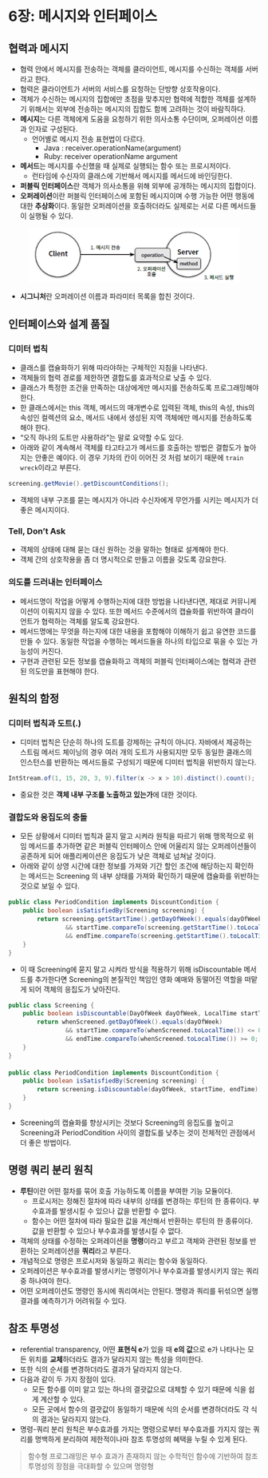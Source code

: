 # 6장: 메시지와 인터페이스

## 협력과 메시지

* 협력 안에서 메시지를 전송하는 객체를 클라이언트, 메시지를 수신하는 객체를 서버라고 한다.
* 협력은 클라이언트가 서버의 서비스를 요청하는 단방향 상호작용이다.
* 객체가 수신하는 메시지의 집합에만 초점을 맞추지만 협력에 적합한 객체를 설계하기 위해서는 외부에 전송하는 메시지의 집합도 함께 고려하는 것이 바람직하다.
* **메시지**는 다른 객체에게 도움을 요청하기 위한 의사소통 수단이며, 오퍼레이션 이름과 인자로 구성된다.
  * 언어별로 메시지 전송 표현법이 다르다.
    * Java : receiver.operationName(argument)
    * Ruby: receiver operationName argument
* **메서드**는 메시지를 수신했을 때 실제로 실행되는 함수 또는 프로시저이다.
  * 런타임에 수신자의 클래스에 기반해서 메시지를 메서드에 바인딩한다.
* **퍼블릭 인터페이스**란 객체가 의사소통을 위해 외부에 공개하는 메시지의 집합이다.
* **오퍼레이션**이란 퍼블릭 인터페이스에 포함된 메시지이며 수행 가능한 어떤 행동에 대한 **추상화**이다. 동일한 오퍼레이션을 호출하더라도 실제로는 서로 다른 메서드들이 실행될 수 있다.

<figure><img src="../../.gitbook/assets/image (9) (1) (1) (1) (2).png" alt=""><figcaption></figcaption></figure>

* **시그니처**란 오퍼레이션 이름과 파라미터 목록을 합친 것이다.

## 인터페이스와 설계 품질

### 디미터 법칙

* 클래스를 캡슐화하기 위해 따라야하는 구체적인 지침을 나타낸다.
* 객체들의 협력 경로를 제한하면 결합도를 효과적으로 낮출 수 있다.
* 클래스가 특정한 조건을 만족하는 대상에게만 메시지를 전송하도록 프로그래밍해야 한다.
* 한 클래스에서는 this 객체, 메서드의 매개변수로 입력된 객체, this의 속성, this의 속성인 컬렉션의 요소, 메서드 내에서 생성된 지역 객체에만 메시지를 전송하도록 해야 한다.
* “오직 하나의 도트만 사용하라”는 말로 요약할 수도 있다.
* 아래와 같이 계속해서 객체를 타고타고가 메서드를 호출하는 방법은 결합도가 높아지는 안좋은 예이다. 이 경우 기차의 칸이 이어진 것 처럼 보이기 때문에 `train wreck`이라고 부른다.

```java
screening.getMovie().getDiscountConditions();
```

* 객체의 내부 구조를 묻는 메시지가 아니라 수신자에게 무언가를 시키는 메시지가 더 좋은 메시지이다.

### Tell, Don’t Ask

* 객체의 상태에 대해 묻는 대신 원하는 것을 말하는 형태로 설계해야 한다.
* 객체 간의 상호작용을 좀 더 명시적으로 만들고 이름을 갖도록 강요한다.

### 의도를 드러내는 인터페이스

* 메서드명이 작업을 어떻게 수행하는지에 대한 방법을 나타낸다면, 제대로 커뮤니케이션이 이뤄지지 않을 수 있다. 또한 메서드 수준에서의 캡슐화를 위반하여 클라이언트가 협력하는 객체를 알도록 강요한다.
* 메서드명에는 무엇을 하는지에 대한 내용을 포함해야 이해하기 쉽고 유연한 코드를 만들 수 있다. 동일한 작업을 수행하는 메서드들을 하나의 타입으로 묶을 수 있는 가능성이 커진다.
* 구현과 관련된 모든 정보를 캡슐화하고 객체의 퍼블릭 인터페이스에는 협력과 관련된 의도만을 표현해야 한다.

## 원칙의 함정

### 디미터 법칙과 도트(.)

* 디미터 법칙은 단순히 하나의 도트를 강제하는 규칙이 아니다. 자바에서 제공하는 스트림 메서드 체이닝의 경우 여러 개의 도트가 사용되지만 모두 동일한 클래스의 인스턴스를 반환하는 메서드들로 구성되기 때문에 디미터 법칙을 위반하지 않는다.

```java
IntStream.of(1, 15, 20, 3, 9).filter(x -> x > 10).distinct().count();
```

* 중요한 것은 **객체 내부 구조를 노출하고 있는가**에 대한 것이다.

### 결합도와 응집도의 충돌

* 모든 상황에서 디미터 법칙과 묻지 말고 시켜라 원칙을 따르기 위해 맹목적으로 위임 메서드를 추가하면 같은 퍼블릭 인터페이스 안에 어울리지 않는 오퍼레이션들이 공존하게 되어 애플리케이션은 응집도가 낮은 객체로 넘쳐날 것이다.
* 아래와 같이 상영 시간에 대한 정보를 가져와 기간 할인 조건에 해당하는지 확인하는 메서드는 Screening 의 내부 상태를 가져와 확인하기 때문에 캡슐화를 위반하는 것으로 보일 수 있다.

```java
public class PeriodCondition implements DiscountCondition { 
	public boolean isSatisfiedBy(Screening screening) {
		return screening.getStartTime().getDayOfWeek().equals(dayOfWeek) 
				&& startTime.compareTo(screening.getStartTime().toLocalTime()) <= 0
				&& endTime.compareTo(screening.getStartTime().toLocalTime()) >= 0;
	}
}
```

* 이 때 Screening에 묻지 말고 시켜라 방식을 적용하기 위해 isDiscountable 메서드를 추가한다면 Screening의 본질적인 책임인 영화 예매와 동떨어진 역할을 떠맡게 되어 객체의 응집도가 낮아진다.

```java
public class Screening {
	public boolean isDiscountable(DayOfWeek dayOfWeek, LocalTime startTime, LocalTime endTime) {
		return whenScreened.getDayOfWeek().equals(dayOfWeek)
				&& startTime.compareTo(whenScreened.toLocalTime()) <= 0
				&& endTime.compareTo(whenScreened.toLocalTime()) >= 0;
	}
}
	
public class PeriodCondition implements DiscountCondition {
	public boolean isSatisfiedBy(Screening screening) {
		return screening.isDiscountable(dayOfWeek, startTime, endTime); 
	}
}
```

* Screening의 캡슐화를 향상시키는 것보다 Screening의 응집도를 높이고 Screening과 PeriodCondition 사이의 결합도를 낮추는 것이 전체적인 관점에서 더 좋은 방법이다.

## 명령 쿼리 분리 원칙

* **루틴**이란 어떤 절차를 묶어 호출 가능하도록 이름을 부여한 기능 모듈이다.
  * 프로시저는 정해진 절차에 따라 내부의 상태를 변경하는 루틴의 한 종류이다. 부수효과를 발생시킬 수 있으나 값을 반환할 수 없다.
  * 함수는 어떤 절차에 따라 필요한 값을 계산해서 반환하는 루틴의 한 종류이다. 값을 반환할 수 있으나 부수효과를 발생시킬 수 없다.
* 객체의 상태를 수정하는 오퍼레이션을 **명령**이라고 부르고 객체와 관련된 정보를 반환하는 오퍼레이션을 **쿼리**라고 부른다.
* 개념적으로 명령은 프로시저와 동일하고 쿼리는 함수와 동일하다.
* 오퍼레이션은 부수효과를 발생시키는 명령이거나 부수효과를 발생시키지 않는 쿼리 중 하나여야 한다.
* 어떤 오퍼레이션도 명령인 동시에 쿼리여서는 안된다. 명령과 쿼리를 뒤섞으면 실행 결과를 예측하기가 어려워질 수 있다.

## 참조 투명성

* referential transparency, 어떤 **표현식 e**가 있을 때 **e의 값**으로 e가 나타나는 모든 위치를 **교체**하더라도 결과가 달라지지 않는 특성을 의미한다.
* 또한 식의 순서를 변경하더라도 결과가 달라지지 않는다.
* 다음과 같이 두 가지 장점이 있다.
  * 모든 함수를 이미 알고 있는 하나의 결괏값으로 대체할 수 있기 때문에 식을 쉽게 계산할 수 있다.
  * 모든 곳에서 함수의 결괏값이 동일하기 때문에 식의 순서를 변경하더라도 각 식의 결과는 달라지지 않는다.
* 명령-쿼리 분리 원칙은 부수효과를 가지는 명령으로부터 부수효과를 가지지 않는 쿼리를 명백하게 분리하여 제한적이나마 참조 투명성의 혜택을 누릴 수 있게 된다.

> 함수형 프로그래밍은 부수 효과가 존재하지 않는 수학적인 함수에 기반하여 참조 투명성의 장점을 극대화할 수 있으며 명령형
